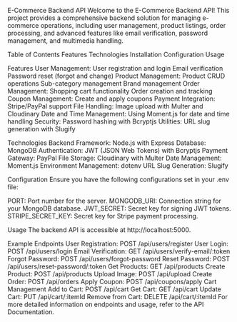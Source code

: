 E-Commerce Backend API
Welcome to the E-Commerce Backend API! This project provides a comprehensive backend solution for managing e-commerce operations, including user management, product listings, order processing, and advanced features like email verification, password management, and multimedia handling.

Table of Contents
Features
Technologies
Installation
Configuration
Usage


Features
User Management:
User registration and login
Email verification
Password reset (forgot and change)
Product Management:
Product CRUD operations
Sub-category management
Brand management
Order Management:
Shopping cart functionality
Order creation and tracking
Coupon Management:
Create and apply coupons
Payment Integration:
Stripe/PayPal support
File Handling:
Image upload with Multer and Cloudinary
Date and Time Management:
Using Moment.js for date and time handling
Security:
Password hashing with Bcryptjs
Utilities:
URL slug generation with Slugify

Technologies
Backend Framework: Node.js with Express
Database: MongoDB
Authentication: JWT (JSON Web Tokens) with Bcryptjs
Payment Gateway: PayPal
File Storage: Cloudinary with Multer
Date Management: Moment.js
Environment Management: dotenv
URL Slug Generation: Slugify


Configuration
Ensure you have the following configurations set in your .env file:

PORT: Port number for the server.
MONGODB_URI: Connection string for your MongoDB database.
JWT_SECRET: Secret key for signing JWT tokens.
STRIPE_SECRET_KEY: Secret key for Stripe payment processing.

Usage
The backend API is accessible at http://localhost:5000.

Example Endpoints
User Registration: POST /api/users/register
User Login: POST /api/users/login
Email Verification: GET /api/users/verify-email/:token
Forgot Password: POST /api/users/forgot-password
Reset Password: POST /api/users/reset-password/:token
Get Products: GET /api/products
Create Product: POST /api/products
Upload Image: POST /api/upload
Create Order: POST /api/orders
Apply Coupon: POST /api/coupons/apply
Cart Management
Add to Cart: POST /api/cart
Get Cart: GET /api/cart
Update Cart: PUT /api/cart/:itemId
Remove from Cart: DELETE /api/cart/:itemId
For more detailed information on endpoints and usage, refer to the API Documentation.